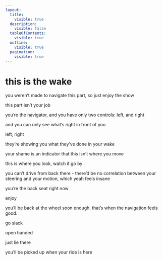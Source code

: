 ```yaml
---
layout:
  title:
    visible: true
  description:
    visible: false
  tableOfContents:
    visible: true
  outline:
    visible: true
  pagination:
    visible: true
---
```


# this is the wake

you weren’t made to navigate this part, so just enjoy the show

this part isn’t your job

you’re the navigator, and you have only two controls: left, and right

and you can only see what’s right in front of you

left, right

they’re showing you what they’ve done in your wake

your shame is an indicator that this isn’t where you move

this is where you look, watch it go by

you can’t drive from back there - there’d be no correlation between your steering and your motion, which yeah feels insane

you’re the back seat right now

enjoy

you’ll be back at the wheel soon enough. that’s when the navigation feels good.

go slack

open handed

just lie there

you’ll be picked up when your ride is here
